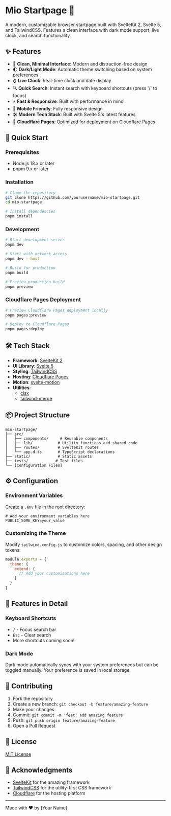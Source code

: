# Mio Startpage 🚀

A modern, customizable browser startpage built with SvelteKit 2, Svelte 5, and TailwindCSS. Features a clean interface with dark mode support, live clock, and search functionality.

## ✨ Features

- 🎯 **Clean, Minimal Interface**: Modern and distraction-free design
- 🌓 **Dark/Light Mode**: Automatic theme switching based on system preferences
- ⌚ **Live Clock**: Real-time clock and date display
- 🔍 **Quick Search**: Instant search with keyboard shortcuts (press '/' to focus)
- ⚡ **Fast & Responsive**: Built with performance in mind
- 📱 **Mobile Friendly**: Fully responsive design
- 🛠️ **Modern Tech Stack**: Built with Svelte 5's latest features
- 🚀 **Cloudflare Pages**: Optimized for deployment on Cloudflare Pages

## 🚀 Quick Start

### Prerequisites

- Node.js 18.x or later
- pnpm 9.x or later

### Installation

```bash
# Clone the repository
git clone https://github.com/yourusername/mio-startpage.git
cd mio-startpage

# Install dependencies
pnpm install
```

### Development

```bash
# Start development server
pnpm dev

# Start with network access
pnpm dev --host

# Build for production
pnpm build

# Preview production build
pnpm preview
```

### Cloudflare Pages Deployment

```bash
# Preview Cloudflare Pages deployment locally
pnpm pages:preview

# Deploy to Cloudflare Pages
pnpm pages:deploy
```

## 🛠️ Tech Stack

- **Framework**: [SvelteKit 2](https://kit.svelte.dev/)
- **UI Library**: [Svelte 5](https://svelte.dev/)
- **Styling**: [TailwindCSS](https://tailwindcss.com/)
- **Hosting**: [Cloudflare Pages](https://pages.cloudflare.com/)
- **Motion**: [svelte-motion](https://www.npmjs.com/package/svelte-motion)
- **Utilities**: 
  - [clsx](https://github.com/lukeed/clsx)
  - [tailwind-merge](https://github.com/dcastil/tailwind-merge)

## 📦 Project Structure

```
mio-startpage/
├── src/
│   ├── components/     # Reusable components
│   ├── lib/           # Utility functions and shared code
│   ├── routes/        # SvelteKit routes
│   └── app.d.ts       # TypeScript declarations
├── static/            # Static assets
├── tests/            # Test files
└── [Configuration Files]
```

## ⚙️ Configuration

### Environment Variables

Create a `.env` file in the root directory:

```env
# Add your environment variables here
PUBLIC_SOME_KEY=your_value
```

### Customizing the Theme

Modify `tailwind.config.js` to customize colors, spacing, and other design tokens:

```javascript
module.exports = {
  theme: {
    extend: {
      // Add your customizations here
    }
  }
}
```

## 🧩 Features in Detail

### Keyboard Shortcuts

- `/` - Focus search bar
- `Esc` - Clear search
- More shortcuts coming soon!

### Dark Mode

Dark mode automatically syncs with your system preferences but can be toggled manually. Your preference is saved in local storage.

## 🤝 Contributing

1. Fork the repository
2. Create a new branch: `git checkout -b feature/amazing-feature`
3. Make your changes
4. Commit: `git commit -m 'feat: add amazing feature'`
5. Push: `git push origin feature/amazing-feature`
6. Open a Pull Request

## 📝 License

[MIT License](LICENSE)

## 🙏 Acknowledgments

- [SvelteKit](https://kit.svelte.dev/) for the amazing framework
- [TailwindCSS](https://tailwindcss.com/) for the utility-first CSS framework
- [Cloudflare](https://pages.cloudflare.com/) for the hosting platform

---

Made with ❤️ by [Your Name]